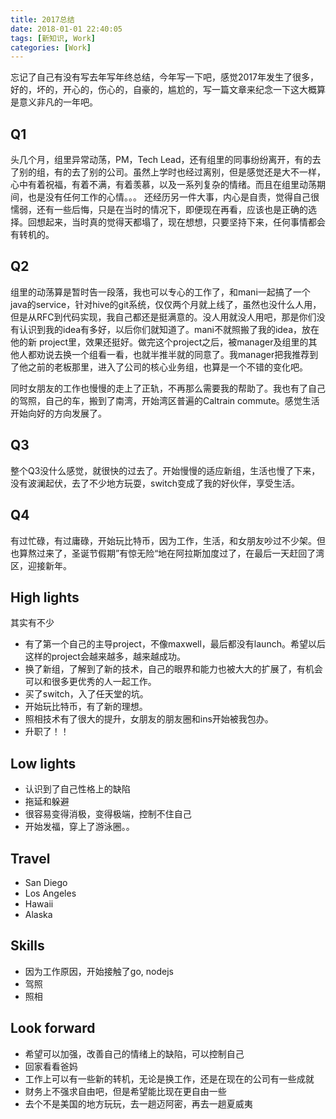 ```yaml
---
title: 2017总结
date: 2018-01-01 22:40:05
tags: [新知识, Work]
categories: [Work]
---
```


忘记了自己有没有写去年写年终总结，今年写一下吧，感觉2017年发生了很多，好的，坏的，开心的，伤心的，自豪的，尴尬的，写一篇文章来纪念一下这大概算是意义非凡的一年吧。

Q1
------
头几个月，组里异常动荡，PM，Tech Lead，还有组里的同事纷纷离开，有的去了别的组，有的去了别的公司。虽然上学时也经过离别，但是感觉还是大不一样，心中有着祝福，有着不满，有着羡慕，以及一系列复杂的情绪。而且在组里动荡期间，也是没有任何工作的心情。。。
还经历另一件大事，内心是自责，觉得自己很懦弱，还有一些后悔，只是在当时的情况下，即便现在再看，应该也是正确的选择。回想起来，当时真的觉得天都塌了，现在想想，只要坚持下来，任何事情都会有转机的。

Q2
------
组里的动荡算是暂时告一段落，我也可以专心的工作了，和mani一起搞了一个java的service，针对hive的git系统，仅仅两个月就上线了，虽然也没什么人用，但是从RFC到代码实现，我自己都还是挺满意的。没人用就没人用吧，那是你们没有认识到我的idea有多好，以后你们就知道了。mani不就照搬了我的idea，放在他的新 project里，效果还挺好。做完这个project之后，被manager及组里的其他人都劝说去换一个组看一看，也就半推半就的同意了。我manager把我推荐到了他之前的老板那里，进入了公司的核心业务组，也算是一个不错的变化吧。

同时女朋友的工作也慢慢的走上了正轨，不再那么需要我的帮助了。我也有了自己的驾照，自己的车，搬到了南湾，开始湾区普遍的Caltrain commute。感觉生活开始向好的方向发展了。

Q3
------
整个Q3没什么感觉，就很快的过去了。开始慢慢的适应新组，生活也慢了下来，没有波澜起伏，去了不少地方玩耍，switch变成了我的好伙伴，享受生活。

Q4
------
有过忙碌，有过庸碌，开始玩比特币，因为工作，生活，和女朋友吵过不少架。但也算熬过来了，圣诞节假期”有惊无险“地在阿拉斯加度过了，在最后一天赶回了湾区，迎接新年。


High lights
------
其实有不少

- 有了第一个自己的主导project，不像maxwell，最后都没有launch。希望以后这样的project会越来越多，越来越成功。
- 换了新组，了解到了新的技术，自己的眼界和能力也被大大的扩展了，有机会可以和很多更优秀的人一起工作。
- 买了switch，入了任天堂的坑。
- 开始玩比特币，有了新的理想。
- 照相技术有了很大的提升，女朋友的朋友圈和ins开始被我包办。
- 升职了！！

Low lights
------
- 认识到了自己性格上的缺陷
 - 拖延和躲避
 - 很容易变得消极，变得极端，控制不住自己
 - 开始发福，穿上了游泳圈。。

Travel
------
- San Diego
- Los Angeles
- Hawaii
- Alaska

Skills
------
- 因为工作原因，开始接触了go, nodejs
- 驾照
- 照相

Look forward
-----
- 希望可以加强，改善自己的情绪上的缺陷，可以控制自己
- 回家看看爸妈
- 工作上可以有一些新的转机，无论是换工作，还是在现在的公司有一些成就
- 财务上不强求自由吧，但是希望能比现在更自由一些
- 去个不是美国的地方玩玩，去一趟迈阿密，再去一趟夏威夷


